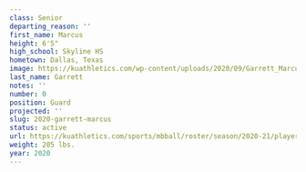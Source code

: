 ```yaml
---
class: Senior
departing_reason: ''
first_name: Marcus
height: 6'5"
high_school: Skyline HS
hometown: Dallas, Texas
image: https://kuathletics.com/wp-content/uploads/2020/09/Garrett_Marcus_09082020-600x500.jpg
last_name: Garrett
notes: ''
number: 0
position: Guard
projected: ''
slug: 2020-garrett-marcus
status: active
url: https://kuathletics.com/sports/mbball/roster/season/2020-21/player/marcus-garrett/
weight: 205 lbs.
year: 2020
---
```

